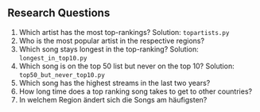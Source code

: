 ## Research Questions

1. Which artist has the most top-rankings?
Solution: `topartists.py`
2. Who is the most popular artist in the respective regions?
3. Which song stays longest in the top-ranking? Solution: `longest_in_top10.py`
4. Which song is on the top 50 list but never on the top 10? Solution: `top50_but_never_top10.py`
5. Which song has the highest streams in the last two years?
6. How long time does a top ranking song takes to get to other countries?
7. In welchem Region ändert sich die Songs am häufigsten?